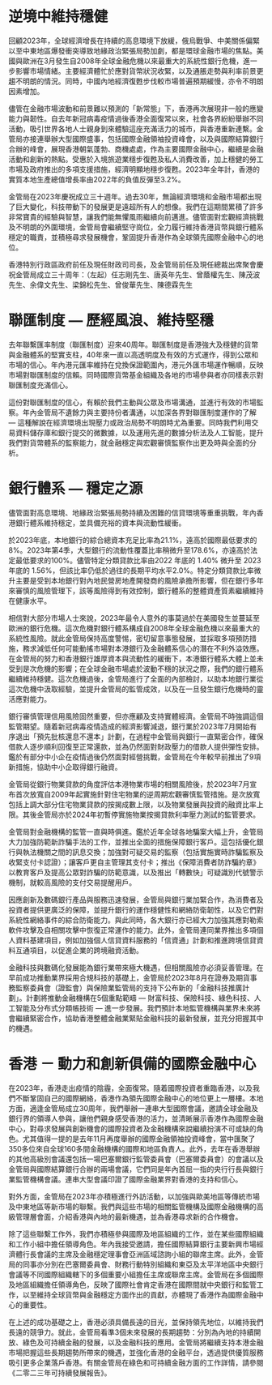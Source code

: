 # 逆境中維持穩健

回顧2023年，全球經濟增長在持續的高息環境下放緩，俄烏戰爭、中美關係偏緊以至中東地區爆發衝突導致地緣政治緊張局勢加劇，都是環球金融市場的焦點。美國與歐洲在3月發生自2008年全球金融危機以來最重大的系統性銀行危機，進一步影響市場情緒。主要經濟體忙於應對貨幣狀況收緊，以及通脹走勢與利率前景更趨不明朗的情況。同時，中國內地經濟復甦步伐較市場普遍預期緩慢，亦令不明朗因素增加。

儘管在金融市場波動和前景難以預測的「新常態」下，香港再次展現非一般的應變能力與韌性。自去年新冠病毒疫情過後香港全面復常以來，社會各界紛紛舉辦不同活動，吸引世界各地人士親身到來體驗這座充滿活力的城市，與香港重新連繫。金管局亦接連舉辦大型國際盛事，包括國際金融領袖投資峰會，以及與國際結算銀行合辦的峰會，展現香港朝氣蓬勃、商機處處，作為主要國際金融中心，繼續是金融活動和創新的熱點。受惠於入境旅遊業穩步復甦及私人消費改善，加上穩健的勞工市場及政府推出的多項支援措施，經濟明顯地穩步復甦。2023年全年計，香港的實質本地生產總值增長率由2022年的負值反彈至3.2%。

金管局在2023年慶祝成立三十週年。過去30年，無論經濟環境和金融市場都出現了巨大變化，科技帶動下的發展更是遠超所有人的想像。我們在這期間累積了許多非常寶貴的經驗與智慧，讓我們能無懼風雨繼續向前邁進。儘管面對宏觀經濟挑戰及不明朗的外圍環境，金管局會繼續堅守崗位，全力履行維持香港貨幣與銀行體系穩定的職責，並積極尋求發展機會，鞏固提升香港作為全球領先國際金融中心的地位。

香港特別行政區政府前任及現任財政司司長，及金管局前任及現任總裁出席聚會慶祝金管局成立三十周年：（左起）任志剛先生、唐英年先生、曾蔭權先生、陳茂波先生、余偉文先生、梁錦松先生、曾俊華先生、陳德霖先生

# 聯匯制度 — 歷經風浪、維持堅穩

去年聯繫匯率制度（聯匯制度）迎來40周年。聯匯制度是香港強大及穩健的貨幣與金融體系的堅實支柱，40年來一直以高透明度及有效的方式運作，得到公眾和市場的信心。年內港元匯率維持在兌換保證範圍內，港元外匯市場運作暢順，反映市場對聯匯制度的信賴。同時國際貨幣基金組織及各地的市場參與者亦同樣表示對聯匯制度充滿信心。

這份對聯匯制度的信心，有賴於我們主動與公眾及市場溝通，並進行有效的市場監察。年內金管局不遺餘力與主要持份者溝通，以加深各界對聯匯制度運作的了解 — 這種解說在經濟環境出現壓力或政治局勢不明朗時尤為重要。同時我們利用交易資料儲存庫和銀行提交的微數據，以及運用先進的數據分析法及人工智能，提升我們對貨幣體系的監察能力，就金融穩定與宏觀審慎監察作出更及時與全面的分析。

# 銀行體系 — 穩定之源

儘管面對高息環境、地緣政治緊張局勢持續及困難的信貸環境等重重挑戰，年內香港銀行體系維持穩定，並具備充裕的資本與流動性緩衝。

於2023年底，本地銀行的綜合總資本充足比率為21.1%，遠高於國際最低要求的8%。2023年第4季，大型銀行的流動性覆蓋比率稍微升至178.6%，亦遠高於法定最低要求的100%。儘管特定分類貸款比率由2022 年底的 1.40% 微升至 2023 年底的 1.56%，但該比率仍低於過往的長期平均水平2.0%。特定分類貸款比率微升主要是受到本地銀行對內地民營房地產開發商的風險承擔所影響，但在銀行多年來審慎的風險管理下，該等風險得到有效控制，銀行體系的整體資產質素繼續維持在健康水平。

相信對大部分市場人士來說，2023年最令人意外的事莫過於在美國發生並蔓延至歐洲的銀行危機。這次危機對銀行體系構成自2008年全球金融危機以來最重大的系統性風險。就此金管局保持高度警惕，密切留意事態發展，並採取多項預防措施，務求減低任何可能動搖市場對本港銀行及金融體系信心的潛在不利外溢效應。在金管局的努力和香港銀行雄厚資本與流動性的緩衝下，本港銀行體系大體上並未受到是次危機的影響；在全球金融市場處於波動不穩的狀況之際，我們的銀行體系繼續維持穩健。這次危機過後，金管局進行了全面的內部檢討，以助本地銀行業從這次危機中汲取經驗，並提升金管局的監管成效，以及在一旦發生銀行危機時的靈活應對能力。

銀行審慎管理信用風險固然重要，但亦應顧及支持實體經濟。金管局不時強調這個監管期望。隨着新冠病毒疫情造成的經濟影響減退，銀行業於2023年7月開始有序退出「預先批核還息不還本」計劃，在過程中金管局與銀行一直緊密合作，確保借款人逐步順利回復至正常還款，並為仍然面對財政壓力的借款人提供彈性安排。鑑於有部分中小企在疫情過後仍然面對經營挑戰，金管局在今年較早前推出了9項新措施，協助中小企取得銀行融資。

金管局從銀行物業貸款的角度評估本港物業市場的相關風險後，於2023年7月宣布首次放寬自2009年起實施針對住宅物業的逆周期宏觀審慎監管措施。是次放寬包括上調大部分住宅物業貸款的按揭成數上限，以及物業發展與投資的融資比率上限。其後金管局亦於2024年初暫停實施物業按揭貸款利率壓力測試的監管要求。

金管局對金融機構的監管一直與時俱進。鑑於近年全球各地騙案大幅上升，金管局大力加強防範新詐騙手法的工作，並推出全面的措施保障銀行客戶。這包括優化銀行與執法機關之間的訊息交換；加強對可疑交易的監察（包括實施實時詐騙監察及收緊支付卡認證）；讓客戶更自主管理其支付卡；推出《保障消費者防詐騙約章》以教育客戶及提高公眾對詐騙的防範意識，以及推出「轉數快」可疑識別代號警示機制，就較高風險的支付交易提醒用戶。

因應創新及數碼銀行產品與服務迅速發展，金管局與銀行業加緊合作，為消費者及投資者提供更廣泛的保障，並提升銀行的運作穩健性和網絡防衛韌性，以及它們對系統性網絡事件的綜合防衛能力。與此同時，各大銀行亦已經大力加強其應對勒索軟件攻擊及自相關攻擊中恢復正常運作的能力。此外，金管局連同業界推出多項個人資料基建項目，例如加強個人信貸資料服務的「信資通」計劃和推進跨境信貸資料互通項目，以促進企業的跨境融資活動。

金融科技與數碼化發展能為銀行業帶來極大機遇，但相關風險亦必須妥善管理。在早前成功推動業界採用合規科技的基礎上，金管局於2023年8月在證券及期貨事務監察委員會（證監會）與保險業監管局的支持下公布新的「金融科技推廣計劃」。計劃將推動金融機構在5個重點範疇 — 財富科技、保險科技、綠色科技、人工智能及分布式分類帳技術 — 進一步發展。我們預計本地監管機構與業界未來將會繼續緊密合作，協助香港整體金融業緊貼金融科技的最新發展，並充分把握其中的機遇。

# 香港 － 動力和創新俱備的國際金融中心

在2023年，香港走出疫情的陰霾，全面復常。隨着國際投資者重臨香港，以及我們不斷鞏固自己的國際網絡，香港作為領先國際金融中心的地位更上一層樓。本地方面，適逢金管局成立30周年，我們舉辦一連串大型國際會議，邀請全球金融及銀行界的領導人參與，讓他們親身感受香港的活力，並清晰展示香港作為國際金融中心，對尋求發展與創新機會的國際投資者及金融機構來說繼續扮演不可或缺的角色。尤其值得一提的是去年11月再度舉辦的國際金融領袖投資峰會，當中匯聚了350多位來自全球160多間金融機構的國際和地區負責人。此外，去年在香港舉辦的其他高級別會議還包括一場巴塞爾銀行監管委員會（巴塞爾委員會）的會議以及金管局與國際結算銀行合辦的兩場會議，它們同是年內首屈一指的央行行長與銀行業監管機構會議。連串大型會議印證了國際金融業界對香港的支持和信心。

對外方面，金管局在2023年亦積極進行外訪活動，以加強與歐美地區等傳統市場及中東地區等新市場的聯繫。我們與這些市場的相關監管機構及國際金融機構的高級管理層會面，介紹香港與內地的最新機遇，並為香港尋求新的合作機會。

除了這些聯繫工作外，我們亦積極參與國際及地區組織的工作，並在某些國際組織和工作小組中擔任領導角色。年內我接受邀請，擔任國際結算銀行主要新興市場經濟體行長會議的主席及金融穩定理事會亞洲區域諮詢小組的聯席主席。此外，金管局的同事亦分別在巴塞爾委員會、財務行動特別組織和東亞及太平洋地區中央銀行會議等不同國際組織轄下的多個重要小組擔任主席或聯席主席。金管局在多個國際及地區組織擔任領導角色，反映了國際社會肯定香港在國際間就中央銀行和監管工作，以至維持全球貨幣與金融穩定方面作出的貢獻，亦體現了香港作為國際金融中心的重要性。

在上述的成功基礎之上，香港必須具備長遠的目光，並保持領先地位，以維持我們長遠的競爭力。就此，金管局看準3個未來發展的長期趨勢：分別為內地的持續開放、綠色及可持續金融的發展，以及金融科技的應用。金管局將繼續支持本港金融市場把握這些長期趨勢所帶來的機遇，並強化香港的金融平台，透過提供優質服務吸引更多企業落戶香港。有關金管局在綠色和可持續金融方面的工作詳情，請參閱《二零二三年可持續發展報告》。
